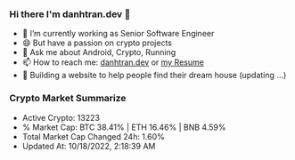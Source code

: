 ### Hi there I'm danhtran.dev 👋

- 🔭 I’m currently working as Senior Software Engineer
- 😄 But have a passion on crypto projects
- 💬 Ask me about Android, Crypto, Running 
- 📫 How to reach me: <a href="https://danhtran.dev" target="_blank">danhtran.dev</a> or <a href="Developer-Resume.pdf" target="_blank">my Resume</a>
- 🌱 Building a website to help people find their dream house (updating ...)

### Crypto Market Summarize
- Active Crypto: 13223
- % Market Cap: BTC 38.41% | ETH 16.46% | BNB 4.59%
- Total Market Cap Changed 24h: 1.60%
- Updated At: 10/18/2022, 2:18:39 AM
